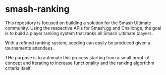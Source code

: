 # smash-ranking

This repository is focused on building a solution for the Smash Ultimate community.  Using the respective APIs for Smash.gg and Challonge, the goal is to build a player ranking system that ranks all Smash Ultimate players.  

With a refined ranking system, seeding can easily be produced given a tournaments attendees.  

THe purpose is to automate this process starting from a small proof-of-concept and iterating to increase functionality and the ranking algortithm criteria itself.
